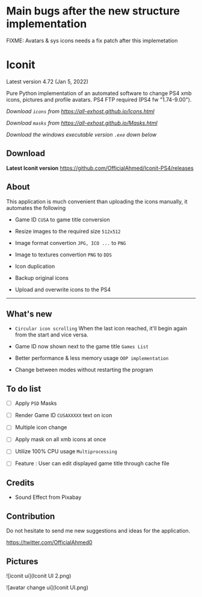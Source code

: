 # Main bugs after the new structure implementation

FIXME: Avatars & sys icons needs a fix patch after this implemetation


# Iconit

Latest version 4.72 (Jan 5, 2022)

Pure Python implementation of an automated software to change PS4 xmb icons, pictures and profile avatars. PS4 FTP required (PS4 fw "1.74-9.00").

*Download `icons` from <https://all-exhost.github.io/Icons.html>*

*Download `masks` from <https://all-exhost.github.io/Masks.html>*

*Download the windows executable version `.exe` down below*

## Download

**Latest Iconit version**
<https://github.com/OfficialAhmed/Iconit-PS4/releases>

## About

This application is much convenient than uploading the icons manually, it automates the following

* Game ID `CUSA` to game title conversion

* Resize images to the required size `512x512`

* Image format convertion `JPG, ICO ...` to `PNG`

* Image to textures convertion `PNG` to `DDS`

* Icon duplication 

* Backup original icons

* Upload and overwrite icons to the PS4  

________________________________________

## What's new

* `Circular icon scrolling` When the last icon reached, it'll begin again from the start and vice versa. 

* Game ID now shown next to the game title `Games List`

* Better performance & less memory usage `OOP implementation`

* Change between modes without restarting the program


## To do list

* [ ] Apply `PSD` Masks

* [ ] Render Game ID `CUSAXXXXX` text on icon

* [ ] Multiple icon change

* [ ] Apply mask on all xmb icons at once

* [ ] Utilize 100% CPU usage `Multiprocessing`

* [ ] Feature : User can edit displayed game title through cache file

## Credits

* Sound Effect from Pixabay

## Contribution

Do not hesitate to send me new suggestions and ideas for the application.

<https://twitter.com/OfficialAhmed0>

## Pictures

![iconit ui](Iconit UI 2.png)

![avatar change ui](Iconit UI.png)
